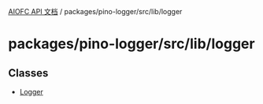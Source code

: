 [AIOFC API 文档](../../../../../index.md) / packages/pino-logger/src/lib/logger

# packages/pino-logger/src/lib/logger

## Classes

- [Logger](classes/Logger.md)
